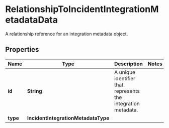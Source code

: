 # RelationshipToIncidentIntegrationMetadataData

A relationship reference for an integration metadata object.

## Properties

| Name     | Type                                | Description                                                   | Notes |
| -------- | ----------------------------------- | ------------------------------------------------------------- | ----- |
| **id**   | **String**                          | A unique identifier that represents the integration metadata. |
| **type** | **IncidentIntegrationMetadataType** |                                                               |
